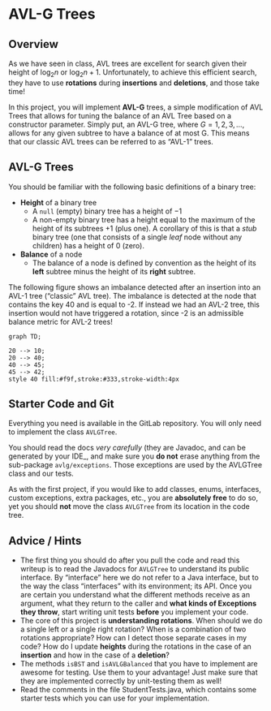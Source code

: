 # AVL-G Trees

## Overview
As we have seen in class, AVL trees are excellent for search given their height of $`\log_2{n}`$ or $`\log_2{n} + 1`$. Unfortunately, to achieve this efficient search, they have to use **rotations** during **insertions** and **deletions**, and those take time!

In this project, you will implement **AVL-G** trees, a simple modification of AVL Trees that allows for tuning the balance of an AVL Tree based on a constructor parameter. Simply put, an AVL-G tree, where $`G = 1, 2, 3, \ldots,`$ allows for any given subtree to have a balance of at most G. This means that our classic AVL trees can be referred to as “AVL-1” trees.

## AVL-G Trees
You should be familiar with the following basic definitions of a binary tree:

* **Height** of a binary tree
    * A `null` (empty) binary tree has a height of $`-1`$
    * A non-empty binary tree has a height equal to the maximum of the height of its subtrees $`+ 1`$ (plus one). A corollary of this is that a *stub* binary tree (one that consists of a single *leaf* node without any children) has a height of 0 (zero).
* **Balance** of a node
    * The balance of a node is defined by convention as the height of its **left** subtree minus the height of its **right** subtree.


The following figure shows an imbalance detected after an insertion into an AVL-1 tree (“classic” AVL tree). The imbalance is detected at the node that contains the key 40 and is equal to -2. If instead we had an AVL-2 tree, this insertion would not have triggered a rotation, since -2 is an admissible balance metric for AVL-2 trees! 

```mermaid
graph TD;

20 --> 10;
20 --> 40;
40 --> 45;
45 --> 42;
style 40 fill:#f9f,stroke:#333,stroke-width:4px
```

## Starter Code and Git
Everything you need is available in the GitLab repository. You will only need to implement the class `AVLGTree`. 

You should read the docs *very carefully* (they are Javadoc, and can be generated by your IDE_, and make sure you **do not** erase anything from the sub-package `avlg/exceptions`. Those exceptions are used by the AVLGTree class and our tests. 

As with the first project, if you would like to add classes, enums, interfaces, custom exceptions, extra packages, etc., you are **absolutely free** to do so, yet you should **not** move the class `AVLGTree` from its location in the code tree.

## Advice / Hints
* The first thing you should do after you pull the code and read this writeup
is to read the Javadocs for `AVLGTree` to understand its public interface. By
“interface” here we do not refer to a Java interface, but to the way the class “interfaces” with its environment; its API. Once you are certain you
understand what the different methods receive as an argument, what they return to the caller and **what kinds of Exceptions they throw**, start writing unit tests **before** you implement your code.
* The core of this project is **understanding rotations**. When should we
do a single left or a single right rotation? When is a combination of two
rotations appropriate? How can I detect those separate cases in my code?
How do I update **heights** during the rotations in the case of an **insertion** and how in the case of a **deletion**?
* The methods `isBST` and `isAVLGBalanced` that you have to implement are
awesome for testing. Use them to your advantage! Just make sure that they are implemented correctly by unit-testing them as well!
* Read the comments in the file StudentTests.java, which contains some starter tests which you can use for your implementation.
